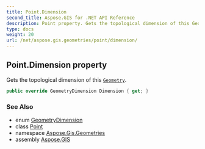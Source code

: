 ```yaml
---
title: Point.Dimension
second_title: Aspose.GIS for .NET API Reference
description: Point property. Gets the topological dimension of this Geometry
type: docs
weight: 20
url: /net/aspose.gis.geometries/point/dimension/
---
```

## Point.Dimension property

Gets the topological dimension of this [`Geometry`](../../geometry/).

```csharp
public override GeometryDimension Dimension { get; }
```

### See Also

* enum [GeometryDimension](../../geometrydimension/)
* class [Point](../)
* namespace [Aspose.Gis.Geometries](../../point/)
* assembly [Aspose.GIS](../../../)


